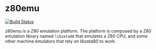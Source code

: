 # z80emu

[![Build Status](https://travis-ci.org/danirod/z80emu.svg)](https://travis-ci.org/danirod/z80emu)

z80emu is a Z80 emulation platform. The platform is composed by a Z80 emulation
library named `libzeta80` that emulates a Z80 CPU, and some other machine
emulators that rely on libzeta80 to work.
